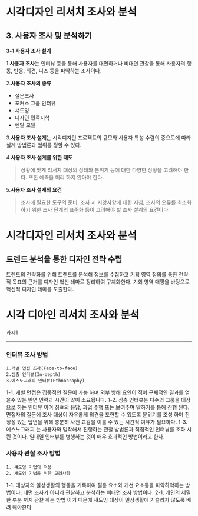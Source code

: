 # 시각디자인 리서치 조사와 분석

## 3. 사용자 조사 및 분석하기
**3-1 사용자 조사 설계**

1.**사용자 조사**는 인터뷰 등을 통해 사용자를 대면하거나 비대면 관찰을 통해 사용자의 행동, 반응, 의견, 니즈 등을 파악하는 조사이다.

2.**사용자 조사의 종류**
- 설문조사
- 포커스 그룹 인터뷰
- 섀도잉
- 디자인 민족지학
- 멘탈 모델

3.**사용자 조사 설계**는 시각디자인 프로젝트의 규모와 사용자 특성 수렴의 중요도에 따라 설계 방법론과 범위를 정할 수 있다.

4.**사용자 조사 설계를 위한 태도**
>상황에 맞게 리서치 대상의 상태와 분위기 등에 대한 다양한 상황을 고려해야 한다. 또한 예측을 미리 하지 않아야 한다.

5.**사용자 조사 설계의 요건**
>조사에 필요한 도구의 준비, 조사 시 지양사항에 대한 지침, 조사의 오류를 최소화하기 위한 조사 단계의 표준화 등이 고려해야 할 조사 설계의 요건이다.
# 시각디자인 리서치 조사와 분석

## 트렌드 분석을 통한 디자인 전략 수립

 트렌드의 전략화를 위해 트렌드를 분석해 정보를 수집하고 기획 영역 정의를 통한 전략적 목표의 근거를 디자인
혁신 테마로 정리하여 구체화한다. 기회 영역 매핑을 바탕으로 혁신적 디자인 테마를 도출한다.


시각 디아인 리서치 조사와 분석
===================
과제1
- - - - 
### 인터뷰 조사 방법 ###

    1.개별 면접 조사(Face-to-face)
    2.심층 인터뷰(In-depth)
    3.에스노그래피 인터뷰(Ethnohraphy)

1-1. 개별 면접은 집중적인 질문이 가능 하며 외부 방해 요인이 적어 구체적인 결과를 얻을수 있는 반면 인력과 시간이 많이 소요됩니다.
1-2. 심층 인터뷰는 다수의 그룹을 대상으로 하는 인터뷰 이며 징ㄹ의 응담, 과업 수행 또는 보여주며 말하기를 통해 진행 된다.
	면접자의 질문에 조사 대상이 자유롭게 의견을 포현할 수 있도록 분위기를 조성 하며 진정성 있는 답변을 위해
	충분히 사전 교감을 이룰 수 있는 시간적 여유가 필요하다.
1-3. 에스노그래피 는 사용자와 밀착해서 진행하는 관찰 방법론과 직접적인 인터뷰를 조화 시킨 것이다.
	일대일 인터뷰를 병행하는 것이 매우 효과적인 방법이라고 한다.

### 사용자 관찰 조사 방법 ###

    1. 섀도잉 기법의 적용
    2. 섀도잉 기법을 위한 고려사항


1-1. 대상자의 일상생활의 행동을 기록하여 필용 요소와 개선 요소등을 파악하악하는 방법이다.
	대면 조사가 아니라 관찰하고 분석하는 비대면 조사 방법이다.
2-1. 개인의 세밀한 부분 까지 관찰 하는 방법 이기 때문에 섀도잉 대상이 일상생활에 거슬리지 않도록 배려 해야한다
